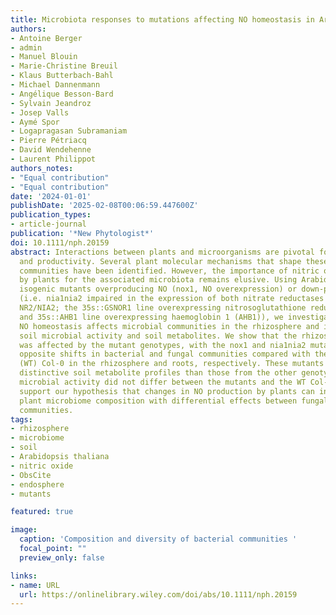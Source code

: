 ```yaml
---
title: Microbiota responses to mutations affecting NO homeostasis in Arabidopsis thaliana
authors:
- Antoine Berger
- admin
- Manuel Blouin
- Marie-Christine Breuil
- Klaus Butterbach-Bahl
- Michael Dannenmann
- Angélique Besson-Bard
- Sylvain Jeandroz
- Josep Valls
- Aymé Spor
- Logapragasan Subramaniam
- Pierre Pétriacq
- David Wendehenne
- Laurent Philippot
authors_notes:
- "Equal contribution"
- "Equal contribution"
date: '2024-01-01'
publishDate: '2025-02-08T00:06:59.447600Z'
publication_types:
- article-journal
publication: '*New Phytologist*'
doi: 10.1111/nph.20159
abstract: Interactions between plants and microorganisms are pivotal for plant growth
  and productivity. Several plant molecular mechanisms that shape these microbial
  communities have been identified. However, the importance of nitric oxide (NO) produced
  by plants for the associated microbiota remains elusive. Using Arabidopsis thaliana
  isogenic mutants overproducing NO (nox1, NO overexpression) or down-producing NO
  (i.e. nia1nia2 impaired in the expression of both nitrate reductases NR1/NIA1 and
  NR2/NIA2; the 35s::GSNOR1 line overexpressing nitrosoglutathione reductase (GSNOR)
  and 35s::AHB1 line overexpressing haemoglobin 1 (AHB1)), we investigated how altered
  NO homeostasis affects microbial communities in the rhizosphere and in the roots,
  soil microbial activity and soil metabolites. We show that the rhizosphere microbiome
  was affected by the mutant genotypes, with the nox1 and nia1nia2 mutants causing
  opposite shifts in bacterial and fungal communities compared with the wild-type
  (WT) Col-0 in the rhizosphere and roots, respectively. These mutants also exhibited
  distinctive soil metabolite profiles than those from the other genotypes while soil
  microbial activity did not differ between the mutants and the WT Col-0. Our findings
  support our hypothesis that changes in NO production by plants can influence the
  plant microbiome composition with differential effects between fungal and bacterial
  communities.
tags:
- rhizosphere
- microbiome
- soil
- Arabidopsis thaliana
- nitric oxide
- ObsCite
- endosphere
- mutants

featured: true

image:
  caption: 'Composition and diversity of bacterial communities '
  focal_point: ""
  preview_only: false

links:
- name: URL
  url: https://onlinelibrary.wiley.com/doi/abs/10.1111/nph.20159
---
```

